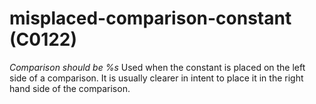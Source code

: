 # misplaced-comparison-constant (C0122)
*Comparison should be %s* Used when the constant is placed on the left
side of a comparison. It is usually clearer in intent to place it in the
right hand side of the comparison.

